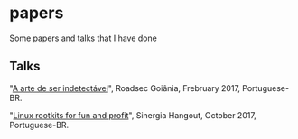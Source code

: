 # papers
Some papers and talks that I have done

## Talks
"[A arte de ser indetectável](https://www.youtube.com/watch?v=mZxszFEZXiQ&list=PLGdaaZUNDlN7G3jSkEFe4PxRCBhVjEcnV)", Roadsec Goiânia, Frebruary 2017, Portuguese-BR.

"[Linux rootkits for fun and profit](https://www.youtube.com/watch?v=NoWDcYu1cw0&t=13s)", Sinergia Hangout, October 2017, Portuguese-BR.
